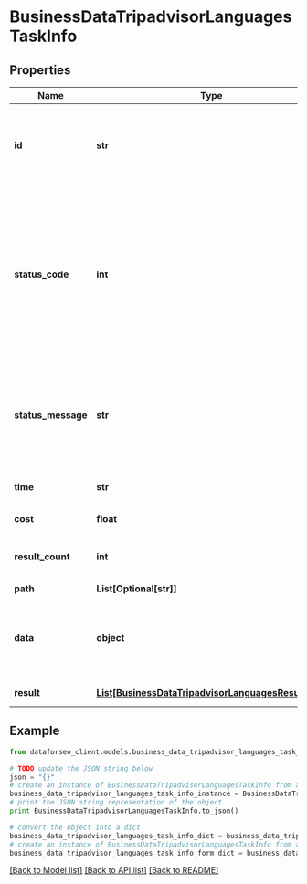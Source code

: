 # BusinessDataTripadvisorLanguagesTaskInfo


## Properties

Name | Type | Description | Notes
------------ | ------------- | ------------- | -------------
**id** | **str** | task identifier unique task identifier in our system in the UUID format | [optional] 
**status_code** | **int** | status code of the task generated by DataForSEO, can be within the following range: 10000-60000 you can find the full list of the response codes here | [optional] 
**status_message** | **str** | informational message of the task you can find the full list of general informational messages here | [optional] 
**time** | **str** | execution time, seconds | [optional] 
**cost** | **float** | total tasks cost, USD | [optional] 
**result_count** | **int** | number of elements in the result array | [optional] 
**path** | **List[Optional[str]]** | URL path | [optional] 
**data** | **object** | contains the same parameters that you specified in the POST request | [optional] 
**result** | [**List[BusinessDataTripadvisorLanguagesResultInfo]**](BusinessDataTripadvisorLanguagesResultInfo.md) | array of results | [optional] 

## Example

```python
from dataforseo_client.models.business_data_tripadvisor_languages_task_info import BusinessDataTripadvisorLanguagesTaskInfo

# TODO update the JSON string below
json = "{}"
# create an instance of BusinessDataTripadvisorLanguagesTaskInfo from a JSON string
business_data_tripadvisor_languages_task_info_instance = BusinessDataTripadvisorLanguagesTaskInfo.from_json(json)
# print the JSON string representation of the object
print BusinessDataTripadvisorLanguagesTaskInfo.to_json()

# convert the object into a dict
business_data_tripadvisor_languages_task_info_dict = business_data_tripadvisor_languages_task_info_instance.to_dict()
# create an instance of BusinessDataTripadvisorLanguagesTaskInfo from a dict
business_data_tripadvisor_languages_task_info_form_dict = business_data_tripadvisor_languages_task_info.from_dict(business_data_tripadvisor_languages_task_info_dict)
```
[[Back to Model list]](../README.md#documentation-for-models) [[Back to API list]](../README.md#documentation-for-api-endpoints) [[Back to README]](../README.md)


